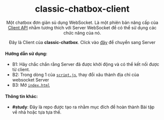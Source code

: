 <h1 align="center">classic-chatbox-client</h1>

<p align="center">Một chatbox đơn giản sủ dụng WebSocket. Là một phiên bản nâng cấp của <a href="https://github.com/thanhgaming5550/classic-chatbox-client/tree/v1">Client API</a> nhằm tương thích với Server WebSocket để có thể sử dụng các chức năng của nó.</p>
<p align="center">Đây là Client của <b>classic-chatbox</b>. Click vào <a href="https://github.com/thanhgaming5550/classic-chatbox-server/tree/v2">đây</a> để chuyển sang Server</p>

#### Hướng dẫn sử dụng:
- B1: Hãy chắc chắn rằng Server đã được khởi động và có thể kết nối được từ client. 
- B2: Trong dòng 1 của <a href="https://github.com/thanhgaming5550/classic-chatbox-client/blob/v2/script.js">`script.js`</a>, thay đổi xâu thành địa chỉ của websocket Server
- B3: Mở <a href="https://github.com/thanhgaming5550/classic-chatbox-client/blob/v2/index.html">`index.html`</a>

#### Thông tin khác:
- **#study**: Đây là repo được tạo ra nhằm mục đích để hoàn thành Bài tập về nhà hoặc tựa tựa thế.
